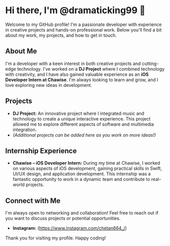 # Hi there, I'm @dramaticking99 👋

Welcome to my GitHub profile! I'm a passionate developer with experience in creative projects and hands-on professional work. Below you'll find a bit about my work, my projects, and how to get in touch.

## About Me

I'm a developer with a keen interest in both creative projects and cutting-edge technology. I've worked on a **DJ Project** where I combined technology with creativity, and I have also gained valuable experience as an **iOS Developer Intern at Chawise**. I'm always looking to learn and grow, and I love exploring new ideas in development.

## Projects

- **DJ Project:** An innovative project where I integrated music and technology to create a unique interactive experience. This project allowed me to explore different aspects of software and multimedia integration.
- *(Additional projects can be added here as you work on more ideas!)*

## Internship Experience

- **Chawise – iOS Developer Intern:** During my time at Chawise, I worked on various aspects of iOS development, gaining practical skills in Swift, UI/UX design, and application development. This internship was a fantastic opportunity to work in a dynamic team and contribute to real-world projects.

## Connect with Me

I'm always open to networking and collaboration! Feel free to reach out if you want to discuss projects or potential opportunities.

- **Instagram:** (https://www.instagram.com/chetan664_/)

Thank you for visiting my profile. Happy coding!
